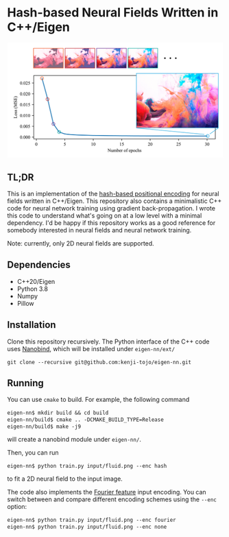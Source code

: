 # Hash-based Neural Fields Written in C++/Eigen

![](fig/loss.png)

## TL;DR
This is an implementation of the [hash-based positional encoding](https://nvlabs.github.io/instant-ngp/) for neural fields written in C++/Eigen.
This repository also contains a minimalistic C++ code for neural network training using gradient back-propagation.
I wrote this code to understand what's going on at a low level with a minimal dependency. I'd be happy if this repository works as a good reference for somebody interested in neural fields and neural network training.

Note: currently, only 2D neural fields are supported.

## Dependencies
- C++20/Eigen
- Python 3.8
- Numpy
- Pillow

## Installation
Clone this repository recursively. The Python interface of the C++ code uses [Nanobind](https://github.com/wjakob/nanobind), which will be installed under ```eigen-nn/ext/```
```
git clone --recursive git@github.com:kenji-tojo/eigen-nn.git
```

## Running
You can use ```cmake``` to build. For example, the following command
```
eigen-nn$ mkdir build && cd build
eigen-nn/build$ cmake .. -DCMAKE_BUILD_TYPE=Release
eigen-nn/build$ make -j9
```
will create a nanobind module under ```eigen-nn/```.

Then, you can run
```
eigen-nn$ python train.py input/fluid.png --enc hash
```
to fit a 2D neural field to the input image.

The code also implements the [Fourier feature](https://bmild.github.io/fourfeat/) input encoding. You can switch between and compare different encoding schemes using the ```--enc``` option:
```
eigen-nn$ python train.py input/fluid.png --enc fourier
eigen-nn$ python train.py input/fluid.png --enc none
```